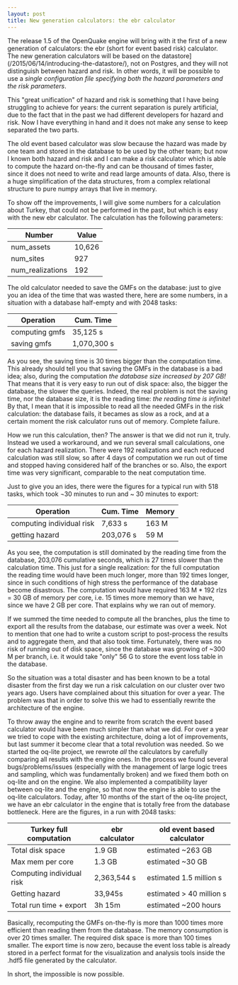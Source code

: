 ```yaml
---
layout: post
title: New generation calculators: the ebr calculator
---
```


The release 1.5 of the OpenQuake engine will bring with it the first
of a new generation of calculators: the ebr (short for event based
risk) calculator. The new generation calculators will be based on the
datastore](/2015/06/14/introducing-the-datastore/), not on Postgres,
and they will not distinguish between hazard and risk. In other words,
it will be possible to use a *single configuration file specifying
both the hazard parameters and the risk parameters*.

This "great unification" of hazard and risk is something that I have
being struggling to achieve for years: the current separation is purely
artificial, due to the fact that in the past we had different
developers for hazard and risk. Now I have everything in hand and
it does not make any sense to keep separated the two parts.

The old event based calculator was slow because the hazard was made by
one team and stored in the database to be used by the other team; but
now I known both hazard and risk and I can make a risk calculator
which is able to compute the hazard on-the-fly and can be thousand of
times faster, since it does not need to write and read large amounts
of data. Also, there is a huge simplification of the data structures,
from a complex relational structure to pure numpy arrays that live in
memory.

To show off the improvements, I will give some numbers for a calculation
about Turkey, that could not be performed in the past, but which is
easy with the new ebr calculator. The calculation has the following
parameters:

Number          | Value
----------------|-------
num_assets      | 10,626
num_sites       | 927
num_realizations| 192

The old calculator needed to save the GMFs on the database: just
to give you an idea of the time that was wasted there, here are
some numbers, in a situation with a database half-empty and with
2048 tasks:

Operation              | Cum. Time
-----------------------|-----------
computing gmfs         | 35,125 s
saving gmfs 	       | 1,070,300 s

As you see, the saving time is 30 times bigger than the computation
time.  This already should tell you that saving the GMFs in the
database is a bad idea; also, during the computation *the database
size increased by 207 GB!* That means that it is very easy to run out
of disk space: also, the bigger the database, the slower the
queries. Indeed, the real problem is not the saving time, nor the
database size, it is the reading time: *the reading time is infinite*!
By that, I mean that it is impossible to read all the needed GMFs in
the risk calculation: the database fails, it becames as slow as a
rock, and at a certain moment the risk calculator runs out of
memory. Complete failure.

How we run this calculation, then? The answer is that we did not run
it, truly.  Instead we used a workaround, and we run several small
calculations, one for each hazard realization. There were 192
realizations and each reduced calculation was still slow, so after 4
days of computation we run out of time and stopped having considered
half of the branches or so. Also, the export time was very
significant, comparable to the neat computation time.

Just to give you an ides, there were the figures for a typical run with 518
tasks, which took ¬30 minutes to run and ~ 30 minutes to export:

Operation              | Cum. Time | Memory
-----------------------|-----------|--------
computing individual risk | 7,633 s| 163 M
getting hazard | 203,076 s| 59 M

As you see, the computation is still dominated by the reading time from
the database, 203,076 cumulative seconds, which is 27 times slower than
the calculation time. This just for a single realization: for the full
computation the reading time would have been much longer, more than
192 times longer, since in such conditions of high stress the performance
of the database become disastrous. The computation would have required
163 M * 192 rlzs = 30 GB of memory per core, i.e. 15 times more
memory than we have, since we have 2 GB per core. That explains why
we ran out of memory.

If we summed the time needed to compute all the branches, plus the time to
export all the results from the database, our estimate was over a week.
Not to mention that one had to write a custom script to post-process the results
and to aggregate them, and that also took time. Fortunately, there was no
risk of running out of disk space, since the database was growing of ~300 M
per branch, i.e. it would take "only" 56 G to store the event loss table
in the database.

So the situation was a total disaster and has been known to be a total
disaster from the first day we run a risk calculation on our cluster over two
years ago. Users have complained about this situation for over a year.
The problem was that in order to solve this we had to essentially rewrite
the architecture of the engine.

To throw away the engine and to rewrite from scratch the
event based calculator would have been much simpler than what we did.
For over a year we tried to cope with the existing architecture, doing
a lot of improvements, but last summer it become clear that a total
revolution was needed. So we started the oq-lite project, we rewrote
*all* the calculators by carefully comparing all results with the
engine ones. In the process we found several bugs/problems/issues
(especially with the management of large logic trees and sampling, which was
fundamentally broken) and we fixed them both on oq-lite and on the
engine.  We also implemented a compatibility layer between oq-lite and
the engine, so that now the engine is able to use the oq-lite
calculators.  Today, after 10 months of the start of the oq-lite
project, we have an ebr calculator in the engine that is totally free
from the database bottleneck. Here are the figures, in a run with
2048 tasks:

Turkey full computation  | ebr calculator | old event based calculator
-------------------------|----------------|----------------------------
Total disk space | 1.9 GB | estimated ~263 GB
Max mem per core | 1.3 GB | estimated ~30 GB
Computing individual risk | 2,363,544 s | estimated 1.5 million s
Getting hazard | 33,945s | estimated > 40 million s
Total run time + export   | 3h 15m | estimated ~200 hours

Basically, recomputing the GMFs on-the-fly is more than 1000 times
more efficient than reading them from the database. The memory
consumption is over 20 times smaller. The required
disk space is more than 100 times smaller. The export time is now
zero, because the event loss table is already stored in a perfect
format for the visualization and analysis tools inside the .hdf5
file generated by the calculator.

In short, the impossible is now possible.
